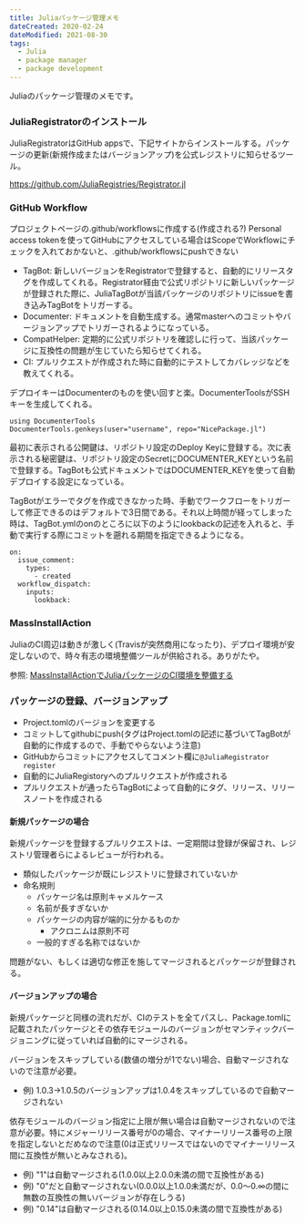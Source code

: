 ```yaml
---
title: Juliaパッケージ管理メモ
dateCreated: 2020-02-24
dateModified: 2021-08-30
tags:
  - Julia
  - package manager
  - package development
---
```


Juliaのパッケージ管理のメモです。


### JuliaRegistratorのインストール

JuliaRegistratorはGitHub appsで、下記サイトからインストールする。パッケージの更新(新規作成またはバージョンアップ)を公式レジストリに知らせるツール。

https://github.com/JuliaRegistries/Registrator.jl


### GitHub Workflow

プロジェクトページの.github/workflowsに作成する(作成される?)
Personal access tokenを使ってGitHubにアクセスしている場合はScopeでWorkflowにチェックを入れておかないと、.github/workflowsにpushできない

- TagBot: 新しいバージョンをRegistratorで登録すると、自動的にリリースタグを作成してくれる。Registrator経由で公式リポジトリに新しいパッケージが登録された際に、JuliaTagBotが当該パッケージのリポジトリにissueを書き込みTagBotをトリガーする。
- Documenter: ドキュメントを自動生成する。通常masterへのコミットやバージョンアップでトリガーされるようになっている。
- CompatHelper: 定期的に公式リポジトリを確認しに行って、当該パッケージに互換性の問題が生じていたら知らせてくれる。
- CI: プルリクエストが作成された時に自動的にテストしてカバレッジなどを教えてくれる。


デプロイキーはDocumenterのものを使い回すと楽。DocumenterToolsがSSHキーを生成してくれる。

```
using DocumenterTools
DocumenterTools.genkeys(user="username", repo="NicePackage.jl")
```

最初に表示される公開鍵は、リポジトリ設定のDeploy Keyに登録する。次に表示される秘密鍵は、リポジトリ設定のSecretにDOCUMENTER_KEYという名前で登録する。TagBotも公式ドキュメントではDOCUMENTER_KEYを使って自動デプロイする設定になっている。


TagBotがエラーでタグを作成できなかった時、手動でワークフローをトリガーして修正できるのはデフォルトで3日間である。それ以上時間が経ってしまった時は、TagBot.ymlのonのところに以下のようにlookbackの記述を入れると、手動で実行する際にコミットを遡れる期間を指定できるようになる。

```
on:
  issue_comment:
    types:
      - created
  workflow_dispatch:
    inputs:
      lookback:
```


### MassInstallAction

JuliaのCI周辺は動きが激しく(Travisが突然商用になったり)、デプロイ環境が安定しないので、時々有志の環境整備ツールが供給される。ありがたや。

参照: [MassInstallActionでJuliaパッケージのCI環境を整備する](../julia-package-action)


### パッケージの登録、バージョンアップ

- Project.tomlのバージョンを変更する
- コミットしてgithubにpush(タグはProject.tomlの記述に基づいてTagBotが自動的に作成するので、手動でやらないよう注意)
- GitHubからコミットにアクセスしてコメント欄に```@JuliaRegistrator register```
- 自動的にJuliaRegistoryへのプルリクエストが作成される
- プルリクエストが通ったらTagBotによって自動的にタグ、リリース、リリースノートを作成される


#### 新規パッケージの場合

新規パッケージを登録するプルリクエストは、一定期間は登録が保留され、レジストリ管理者らによるレビューが行われる。

- 類似したパッケージが既にレジストリに登録されていないか
- 命名規則
    - パッケージ名は原則キャメルケース
    - 名前が長すぎないか
    - パッケージの内容が端的に分かるものか
        - アクロニムは原則不可
    - 一般的すぎる名称ではないか

問題がない、もしくは適切な修正を施してマージされるとパッケージが登録される。


#### バージョンアップの場合

新規パッケージと同様の流れだが、CIのテストを全てパスし、Package.tomlに記載されたパッケージとその依存モジュールのバージョンがセマンティックバージョニングに従っていれば自動的にマージされる。

バージョンをスキップしている(数値の増分が1でない)場合、自動マージされないので注意が必要。

- 例) 1.0.3->1.0.5のバージョンアップは1.0.4をスキップしているので自動マージされない

依存モジュールのバージョン指定に上限が無い場合は自動マージされないので注意が必要。特にメジャーリリース番号が0の場合、マイナーリリース番号の上限を指定しないとだめなので注意(0は正式リリースではないのでマイナーリリース間に互換性が無いとみなされる)。

- 例) "1"は自動マージされる(1.0.0以上2.0.0未満の間で互換性がある)
- 例) "0"だと自動マージされない(0.0.0以上1.0.0未満だが、0.0〜0.∞の間に無数の互換性の無いバージョンが存在しうる)
- 例) "0.14"は自動マージされる(0.14.0以上0.15.0未満の間で互換性がある)
